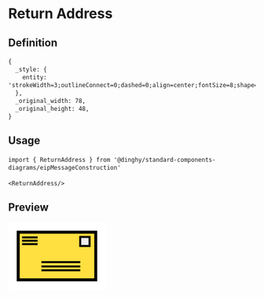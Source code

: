 # Return Address

## Definition

```
{
  _style: { 
    entity: 'strokeWidth=3;outlineConnect=0;dashed=0;align=center;fontSize=8;shape=mxgraph.eip.retAddr;html=1;verticalLabelPosition=bottom;fillColor=#FFE040;verticalAlign=top;',
  },
  _original_width: 78,
  _original_height: 48,
}
```

## Usage

```
import { ReturnAddress } from '@dinghy/standard-components-diagrams/eipMessageConstruction'

<ReturnAddress/>
```

## Preview

<img src="./return-address.png" width="200"/>
